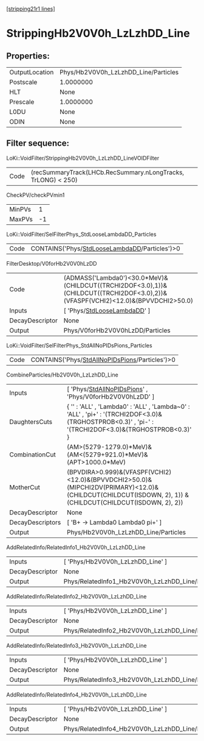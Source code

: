 [[stripping21r1 lines]](./stripping21r1-index)

# StrippingHb2V0V0h_LzLzhDD_Line

## Properties:

|                |                                      |
|----------------|--------------------------------------|
| OutputLocation | Phys/Hb2V0V0h_LzLzhDD_Line/Particles |
| Postscale      | 1.0000000                            |
| HLT            | None                                 |
| Prescale       | 1.0000000                            |
| L0DU           | None                                 |
| ODIN           | None                                 |

## Filter sequence:

LoKi::VoidFilter/StrippingHb2V0V0h_LzLzhDD_LineVOIDFilter

|      |                                                               |
|------|---------------------------------------------------------------|
| Code | (recSummaryTrack(LHCb.RecSummary.nLongTracks, TrLONG) \< 250) |

CheckPV/checkPVmin1

|        |     |
|--------|-----|
| MinPVs | 1   |
| MaxPVs | -1  |

LoKi::VoidFilter/SelFilterPhys_StdLooseLambdaDD_Particles

|      |                                                                                                    |
|------|----------------------------------------------------------------------------------------------------|
| Code | CONTAINS('Phys/[StdLooseLambdaDD](./stripping21r1-commonparticles-stdlooselambdadd)/Particles')\>0 |

FilterDesktop/V0forHb2V0V0hLzDD

|                 |                                                                                                                                      |
|-----------------|--------------------------------------------------------------------------------------------------------------------------------------|
| Code            | (ADMASS('Lambda0')\<30.0\*MeV)&(CHILDCUT((TRCHI2DOF\<3.0),1))&(CHILDCUT((TRCHI2DOF\<3.0),2))&(VFASPF(VCHI2)\<12.0)&(BPVVDCHI2\>50.0) |
| Inputs          | [ 'Phys/[StdLooseLambdaDD](./stripping21r1-commonparticles-stdlooselambdadd)' ]                                                    |
| DecayDescriptor | None                                                                                                                                 |
| Output          | Phys/V0forHb2V0V0hLzDD/Particles                                                                                                     |

LoKi::VoidFilter/SelFilterPhys_StdAllNoPIDsPions_Particles

|      |                                                                                                      |
|------|------------------------------------------------------------------------------------------------------|
| Code | CONTAINS('Phys/[StdAllNoPIDsPions](./stripping21r1-commonparticles-stdallnopidspions)/Particles')\>0 |

CombineParticles/Hb2V0V0h_LzLzhDD_Line

|                  |                                                                                                                                                              |
|------------------|--------------------------------------------------------------------------------------------------------------------------------------------------------------|
| Inputs           | [ 'Phys/[StdAllNoPIDsPions](./stripping21r1-commonparticles-stdallnopidspions)' , 'Phys/V0forHb2V0V0hLzDD' ]                                               |
| DaughtersCuts    | { '' : 'ALL' , 'Lambda0' : 'ALL' , 'Lambda~0' : 'ALL' , 'pi+' : '(TRCHI2DOF\<3.0)&(TRGHOSTPROB\<0.3)' , 'pi-' : '(TRCHI2DOF\<3.0)&(TRGHOSTPROB\<0.3)' }      |
| CombinationCut   | (AM\>(5279-1279.0)\*MeV)&(AM\<(5279+921.0)\*MeV)&(APT\>1000.0\*MeV)                                                                                          |
| MotherCut        | (BPVDIRA\>0.999)&(VFASPF(VCHI2)\<12.0)&(BPVVDCHI2\>50.0)&(MIPCHI2DV(PRIMARY)\<12.0)& (CHILDCUT(CHILDCUT(ISDOWN, 2), 1)) & (CHILDCUT(CHILDCUT(ISDOWN, 2), 2)) |
| DecayDescriptor  | None                                                                                                                                                         |
| DecayDescriptors | [ 'B+ -\> Lambda0 Lambda0 pi+' ]                                                                                                                           |
| Output           | Phys/Hb2V0V0h_LzLzhDD_Line/Particles                                                                                                                         |

AddRelatedInfo/RelatedInfo1_Hb2V0V0h_LzLzhDD_Line

|                 |                                                   |
|-----------------|---------------------------------------------------|
| Inputs          | [ 'Phys/Hb2V0V0h_LzLzhDD_Line' ]                |
| DecayDescriptor | None                                              |
| Output          | Phys/RelatedInfo1_Hb2V0V0h_LzLzhDD_Line/Particles |

AddRelatedInfo/RelatedInfo2_Hb2V0V0h_LzLzhDD_Line

|                 |                                                   |
|-----------------|---------------------------------------------------|
| Inputs          | [ 'Phys/Hb2V0V0h_LzLzhDD_Line' ]                |
| DecayDescriptor | None                                              |
| Output          | Phys/RelatedInfo2_Hb2V0V0h_LzLzhDD_Line/Particles |

AddRelatedInfo/RelatedInfo3_Hb2V0V0h_LzLzhDD_Line

|                 |                                                   |
|-----------------|---------------------------------------------------|
| Inputs          | [ 'Phys/Hb2V0V0h_LzLzhDD_Line' ]                |
| DecayDescriptor | None                                              |
| Output          | Phys/RelatedInfo3_Hb2V0V0h_LzLzhDD_Line/Particles |

AddRelatedInfo/RelatedInfo4_Hb2V0V0h_LzLzhDD_Line

|                 |                                                   |
|-----------------|---------------------------------------------------|
| Inputs          | [ 'Phys/Hb2V0V0h_LzLzhDD_Line' ]                |
| DecayDescriptor | None                                              |
| Output          | Phys/RelatedInfo4_Hb2V0V0h_LzLzhDD_Line/Particles |
